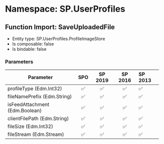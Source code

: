 # Namespace: SP.UserProfiles

## Function Import: SaveUploadedFile

- Entity type: SP.UserProfiles.ProfileImageStore
- Is composable: false
- Is bindable: false

### Parameters

Parameter | SPO | SP 2019 | SP 2016 | SP 2013
----------|:---:|:-------:|:-------:|:-------
profileType (Edm.Int32) | ✅ | ✅ | ✅ | ✅
fileNamePrefix (Edm.String) | ✅ | ✅ | ✅ | ✅
isFeedAttachment (Edm.Boolean) | ✅ | ✅ | ✅ | ✅
clientFilePath (Edm.String) | ✅ | ✅ | ✅ | ✅
fileSize (Edm.Int32) | ✅ | ✅ | ✅ | ✅
fileStream (Edm.Stream) | ✅ | ✅ | ✅ | ✅

